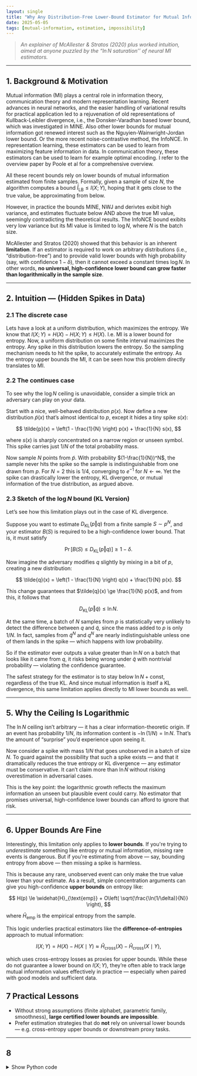 ```yaml
---
layout: single
title: "Why Any Distribution-Free Lower-Bound Estimator for Mutual Information Can’t Beat ln N"
date: 2025-05-05
tags: [mutual-information, estimation, impossibility]
---
```


> *An explainer of McAllester & Stratos (2020) plus worked intuition,
> aimed at anyone puzzled by the “$\ln N$ saturation’’ of neural MI estimators.*

---

## 1. Background & Motivation

Mutual information (MI) plays a central role in information theory, communication theory and modern representation learning. Recent advances in neural networks, and the easier handling of variational results for practical application led to a rejuvenation of old representations of Kullback-Leibler divergence, i.e., the Donsker-Varadhan based lower bound, which was investigated in MINE. Also other lower bounds for mutual information got renewed interest such as the Nguyien-Wainwright-Jordan lower bound. Or the more recent noise-contrastive method, the InfoNCE. In representation learning, these estimators can be used to learn from maximizing feature information in data. In communication theory, these estimators can be used to learn for example optimal encoding. I refer to the overview paper by Poole et al for a comprehensive overview.

All these recent bounds rely on lower bounds of mutual information estimated from finite samples. Formally, given a sample of size $N$, the algorithm computes a bound $\widehat I_{\mathrm{LB}} \le I(X;Y)$, hoping that it gets close to the true value, be approximating from below.

However, in practice the bounds MINE, NWJ and derivtes exibit high variance, and estimates fluctuate below AND above the true MI value, seemingly contradicting the theoretical results. The InfoNCE bound exibits very low variance but its MI value is limited to $\log N$, where $N$ is the batch size.

McAllester and Stratos (2020) showed that this behavior is an inherent **limitation**. If an estimator is required to work on arbitrary distributions (i.e., “distribution-free”) and to provide valid lower bounds with high probability (say, with confidence $1 - \delta$), then it cannot exceed a constant times $\log N$. In other words, **no universal, high-confidence lower bound can grow faster than logarithmically in the sample size**.

---

## 2. Intuition — (Hidden Spikes in Data)

### 2.1 The discrete case
Lets have a look at a uniform distribution, which maximizes the entropy.
We know that $I(X;Y) = H(X) - H(X;Y) \le H(X)$. I.e. MI is a lower bound for entropy. Now, a uniform distribution on some finite interval maximizes the entropy. Any spike in this distribution lowers the entropy. So the sampling mechanism needs to hit the spike, to accurately estimate the entropy. As the entropy upper bounds the MI, it can be seen how this problem directly translates to MI.

### 2.2 The continues case

To see why the $\log N$ ceiling is unavoidable, consider a simple trick an adversary can play on your data.

Start with a nice, well-behaved distribution $p(x)$. Now define a new distribution $\tilde{p}(x)$ that’s almost identical to $p$, except it hides a tiny spike $s(x)$:

$$
\tilde{p}(x) = \left(1 - \frac{1}{N} \right) p(x) + \frac{1}{N} s(x),
$$

where $s(x)$ is sharply concentrated on a narrow region or unseen symbol. This spike carries just $1/N$ of the total probability mass.

Now sample $N$ points from $\tilde{p}$. With probability $(1-\frac{1}{N})^N$, the sample never hits the spike so the sample is indistinguishable from one drawn from $p$. For $N=2$ this is $1/4$, converging to $e^{-1}$ for $N\leftarrow \infty$.  Yet the spike can drastically lower the entropy, KL divergence, or mutual information of the true distribution, as argued above.

### 2.3 Sketch of the $\log N$ bound (KL Version)

Let’s see how this limitation plays out in the case of KL divergence.

Suppose you want to estimate $D_{\mathrm{KL}}(p \Vert q)$ from a finite sample $S \sim p^N$, and your estimator $B(S)$ is required to be a high-confidence lower bound. That is, it must satisfy

$$
\Pr\left[ B(S) \le D_{\mathrm{KL}}(p \Vert q) \right] \ge 1 - \delta.
$$

Now imagine the adversary modifies $q$ slightly by mixing in a bit of $p$, creating a new distribution:

$$
\tilde{q}(x) = \left(1 - \frac{1}{N} \right) q(x) + \frac{1}{N} p(x).
$$

This change guarantees that $\tilde{q}(x) \ge \frac{1}{N} p(x)$, and from this, it follows that

$$
D_{\mathrm{KL}}(p \Vert \tilde{q}) \le \ln N.
$$

At the same time, a batch of $N$ samples from $p$ is statistically very unlikely to detect the difference between $q$ and $\tilde{q}$, since the mass added to $p$ is only $1/N$. In fact, samples from $\tilde{q}^N$ and $q^N$ are nearly indistinguishable unless one of them lands in the spike — which happens with low probability.

So if the estimator ever outputs a value greater than $\ln N$ on a batch that looks like it came from $q$, it risks being wrong under $\tilde{q}$ with nontrivial probability — violating the confidence guarantee.

The safest strategy for the estimator is to stay below $\ln N + \text{const}$, regardless of the true KL. And since mutual information is itself a KL divergence, this same limitation applies directly to MI lower bounds as well.

---

## 5. Why the Ceiling Is Logarithmic

The $\ln N$ ceiling isn’t arbitrary — it has a clear information-theoretic origin. If an event has probability $1/N$, its information content is $-\ln(1/N) = \ln N$. That’s the amount of “surprise” you’d experience upon seeing it.

Now consider a spike with mass $1/N$ that goes unobserved in a batch of size $N$. To guard against the possibility that such a spike exists — and that it dramatically reduces the true entropy or KL divergence — any estimator must be conservative. It can’t claim more than $\ln N$ without risking overestimation in adversarial cases.

This is the key point: the logarithmic growth reflects the maximum information an unseen but plausible event could carry. No estimator that promises universal, high-confidence lower bounds can afford to ignore that risk.

---

## 6. Upper Bounds Are Fine

Interestingly, this limitation only applies to **lower bounds**. If you're trying to *underestimate* something like entropy or mutual information, missing rare events is dangerous. But if you're estimating from above — say, bounding entropy from above — then missing a spike is harmless.

This is because any rare, unobserved event can only make the true value lower than your estimate. As a result, simple concentration arguments can give you high-confidence **upper bounds** on entropy like:

$$
H(p) \le \widehat{H}_{\text{emp}} + O\left( \sqrt{\frac{\ln(1/\delta)}{N}} \right),
$$

where $\widehat{H}_{\text{emp}}$ is the empirical entropy from the sample.

This logic underlies practical estimators like the **difference-of-entropies** approach to mutual information:

$$
I(X;Y) = H(X) - H(X \mid Y) \approx \widehat{H}_{\text{cross}}(X) - \widehat{H}_{\text{cross}}(X \mid Y),
$$

which uses cross-entropy losses as proxies for upper bounds. While these do not guarantee a lower bound on $I(X;Y)$, they’re often able to track large mutual information values effectively in practice — especially when paired with good models and sufficient data.


## 7  Practical Lessons

* Without strong assumptions (finite alphabet, parametric family,
  smoothness), **large certified lower bounds are impossible**.  
* Prefer estimation strategies that do **not** rely on universal lower
  bounds — e.g. cross-entropy upper bounds or downstream proxy tasks.  

---

## 8

<details>
<summary>Show Python code</summary>

{% highlight python %} 
import numpy as np
import matplotlib.pyplot as plt

N = 100          # batch size
eps = 1/N        # hidden mass
width = 0.003    # spike width
pos = 0.8        # spike start

# pdfs on [0,1]
x = np.linspace(0, 1, 2000)
p_pdf = np.ones_like(x)
q_pdf = np.ones_like(x)*(1-eps)
q_pdf += ((x>=pos) & (x<=pos+width)) * (eps/width)

# sample N points from q_pdf  (naive rejection sampling)
rng = np.random.default_rng(0)
samps = []
while len(samps) < N:
    u = rng.random()
    if rng.random() <= q_pdf[(np.abs(x-u)<1e-3)][0] / q_pdf.max():
        samps.append(u)
samps = np.array(samps)

# plot
plt.figure(figsize=(9,3))
plt.plot(x, p_pdf, label='p: uniform')
plt.plot(x, q_pdf, label='tilde p: uniform + spike')
plt.axvspan(pos, pos+width, color='red', alpha=0.25, label='spike')
plt.scatter(samps, np.zeros_like(samps), marker='|', s=80, color='k', label='samples')
plt.ylim(0, q_pdf.max()*1.1)
plt.xlabel('x'); plt.ylabel('pdf')
plt.title(f'Adversarial spike (ε={eps}, unseen by N={N} samples)')
plt.legend(frameon=False); plt.tight_layout()
plt.savefig('adversarial_spike.png', dpi=150)
```
{% endhighlight %} 

<\details>

